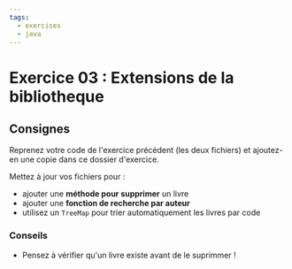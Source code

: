 ```yaml
---
tags:
  - exercises
  - java
---
```


# Exercice 03 : Extensions de la bibliotheque

## Consignes

Reprenez votre code de l'exercice précédent (les deux fichiers) et ajoutez-en une copie dans ce dossier d'exercice.

Mettez à jour vos fichiers pour :

- ajouter une **méthode pour supprimer** un livre
- ajouter une **fonction de recherche par auteur**
- utilisez un `TreeMap` pour trier automatiquement les livres par code

### Conseils

- Pensez à vérifier qu'un livre existe avant de le suprimmer !
